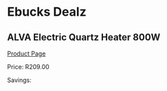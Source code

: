
# Ebucks Dealz
## ALVA Electric Quartz Heater 800W
[Product Page](https://www.ebucks.com/web/shop/productSelected.do?prodId=1142145288&catId=1157551316)

Price: R209.00

Savings: 


	